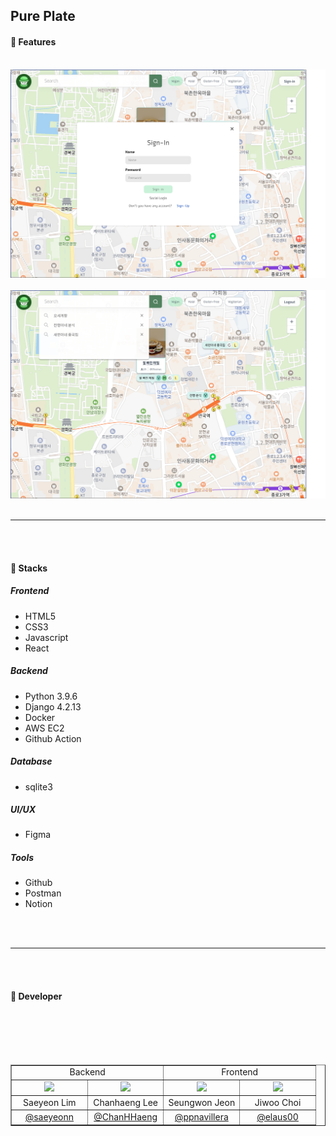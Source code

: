 ## Pure Plate

#### 📍 Features

<br>

<img src="https://raw.githubusercontent.com/Pure-Plate/.github/main/profile/src/login.png">
<br>
<br>
<img src="https://raw.githubusercontent.com/Pure-Plate/.github/main/profile/src/main.png">


<br>
<br>

****

<br>
<br>

#### 📍 Stacks

##### Frontend
- HTML5
- CSS3
- Javascript
- React

##### Backend
- Python 3.9.6
- Django 4.2.13
- Docker
- AWS EC2
- Github Action

##### Database
- sqlite3

##### UI/UX
- Figma

##### Tools
- Github
- Postman
- Notion

<br>
<br>

****

<br>
<br>

#### 📍 Developer

<table border=1 width="90%">
<td align="center"; colspan=2>Backend</td>
<td align="center"; colspan=2>Frontend</td>
</tr>
<tr align="center">
<td width = "25%" align="center"><img src="https://avatars.githubusercontent.com/u/106756920?v=4" width = "100%" ></td>
<td width = "25%" align="center"><img src="https://avatars.githubusercontent.com/u/144714818?v=4" width = "73%" ></td>
<td width = "25%" align="center"><img src="https://avatars.githubusercontent.com/u/50344711?v=4" width = "88%" ></td>
<td width = "25%" align="center"><img src="https://avatars.githubusercontent.com/u/96974725?v=4" width = "100%" ></td>
</tr>
<tr align="center">
<td>Saeyeon Lim</td>
<td>Chanhaeng Lee</td>
<td>Seungwon Jeon</td>
<td>Jiwoo Choi</td>
</tr>
<tr align="center">
<td><a href="https://github.com/saeyeonn">@saeyeonn</td>
<td><a href="https://github.com/">@ChanHHaeng</td>
<td><a href="https://github.com/saeyeonn">@ppnavillera</td>
<td><a href="https://github.com/">@elaus00</td>
</tr>

<br>
<br>
<br>
<br>